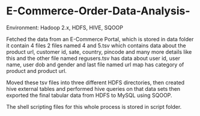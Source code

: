 # E-Commerce-Order-Data-Analysis-
Environment:  Hadoop 2.x, HDFS, HIVE, SQOOP 

Fetched the data from an E-Commerce Portal, which is stored in data folder it contain 4 files 2 files named 4 and 5.tsv which contains data about the product url, customer id, sate, country, pincode and many more details like this and the other file named regusers.tsv has data about user id, user name, user dob and gender and last file named url map has category of product and product url.

Moved these tsv files into three different HDFS directories, then created hive external tables and performed hive queries on that data sets then exported the final tabular data from HDFS to MySQL using SQOOP.

The shell scripting files for this whole process is stored in script folder.

